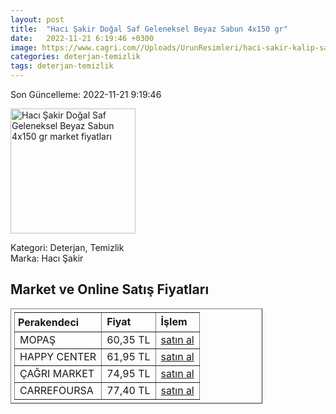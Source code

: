 ```yaml
---
layout: post
title:  "Hacı Şakir Doğal Saf Geleneksel Beyaz Sabun 4x150 gr"
date:   2022-11-21 6:19:46 +0300
image: https://www.cagri.com//Uploads/UrunResimleri/haci-sakir-kalip-sabun-dogal-4x150gr-00784-.jpg
categories: deterjan-temizlik
tags: deterjan-temizlik
---
```


Son Güncelleme: 2022-11-21 9:19:46

<img src="https://www.cagri.com//Uploads/UrunResimleri/haci-sakir-kalip-sabun-dogal-4x150gr-00784-.jpg" width="200" alt="Hacı Şakir Doğal Saf Geleneksel Beyaz Sabun 4x150 gr market fiyatları" />

Kategori: Deterjan, Temizlik
<br />
Marka: Hacı Şakir

<h2>Market ve Online Satış Fiyatları</h2>

<table border="1" style="padding: 5px;width:80%;">
  <tr>
    <td style="padding: 5px;"><strong>Perakendeci</strong></td>
    <td><strong>Fiyat</strong></td>
    <td><strong>İşlem</strong></td>
  </tr>
  <tr>
              <td title="Mopaş">MOPAŞ</td>
              <td>60,35 TL</td>
              <td><a title="Mopaş" target="_blank" href="https://www.mopas.com.tr/haci-sakir-kalip-sabun-dogal-4x150-gr/p/6532">satın al</a></td>
            </tr><tr>
              <td title="Happy Center">HAPPY CENTER</td>
              <td>61,95 TL</td>
              <td><a title="Happy Center" target="_blank" href="https://www.happycenter.com.tr/H_sakir_Sab_4x175gr_Beyaz_Dogal">satın al</a></td>
            </tr><tr>
              <td title="Çağrı Market">ÇAĞRI MARKET</td>
              <td>74,95 TL</td>
              <td><a title="Çağrı Market" target="_blank" href="https://www.cagri.com/haci-sakir-dogal-saf-geleneksel-beyaz-sabun-4x150-gr">satın al</a></td>
            </tr><tr>
              <td title="CarrefourSA">CARREFOURSA</td>
              <td>77,40 TL</td>
              <td><a title="CarrefourSA" target="_blank" href="https://www.carrefoursa.com/haci-sakir-dogal-saf-geleneksel-beyaz-sabun-4x150-gr-p-30012870">satın al</a></td>
            </tr>
</table>
